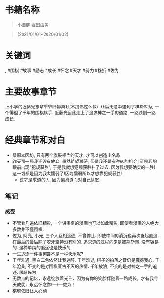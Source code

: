# 书籍名称

> 小畑健 堀田由美

> \(2021/01/01\~2020/01/02\)

# 关键词
, #围棋 #故事 #励志 #成长 #怀念 #天才 #努力 #挫折 #佐为

# 主要故事章节

上小学的近藤光想拿爷爷旧物卖钱\(不提倡这么做\). 让后无意中遇到了棋痴佐为, 一个徘徊了千年的围棋棋手. 近藤光因此走上了追求神之一手的道路, 一路跌倒一路成长.

# 经典章节和对白
* 桑原本因坊, 只有两个旗鼓相当的天才, 才可以创造出名局
* 昨天那一局我还没有放弃, 虽然希望渺茫, 但是我还是有逆转的机会! 可是我的眼前出现"犯规获胜", 于是我就想犯规获胜扑了过去, 因为我想要确实的一胜! 这一切都是因为我太懦弱了!因为懦弱所以才想靠犯规获胜!
    * 这才是求道的人, 因为偏离道而对自己愤怒.

## 笔记
### 感受
* 不管看几遍依旧精彩, 一个讲围棋的漫画也可以如此精彩, 即使看漫画的人绝大多数并不懂围棋.
* 佐为, 阿亮, 小光, 三个人互相追逐, 不曾停止. 即使中间的消沉也再次奋起直追. 在最后的最后除了咬牙坚持没有别的. 追求道的过程向来是披荆斩棘, 没有容易的. 这种单纯的追逐也是快乐的.
* 一生追逐一件事何尝不是一种快乐呢?
* 千年难遇, 黑白二色依然让我迷醉. 千年难逝, 棋子的拍落之音仍是震撼我心. 千年沧桑, 不变的是对围棋亘古不灭的热情. 千年放浪, 不变的是对神之一手的追逐. 藤原佐为
* 无数点的记忆，永远绽放着光芒，因为有你的笑脸伴随着一路成长，才有我今天成就，永远怀念你\—\—佐为！
* 棋魂依旧让人心动

